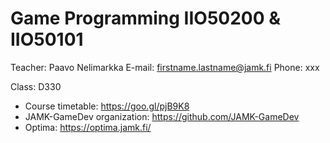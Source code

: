 # Game Programming IIO50200 & IIO50101

Teacher: Paavo Nelimarkka
E-mail: firstname.lastname@jamk.fi
Phone: xxx

Class: D330

- Course timetable: https://goo.gl/pjB9K8
- JAMK-GameDev organization: https://github.com/JAMK-GameDev
- Optima: https://optima.jamk.fi/
